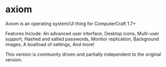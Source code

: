 # axiom

Axiom is an operating system/UI thing for ComputerCraft 1.7+

Features Include:
    An advanced user interface,
    Desktop icons, 
    Multi-user support,
    Hashed and salted passwords,
    Monitor replication,
    Background images,
    A boatload of settings,
    And more!

This version is community driven and partially independent to the original version.
